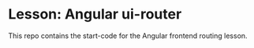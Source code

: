 # Lesson: Angular ui-router

This repo contains the start-code for the Angular frontend routing lesson.